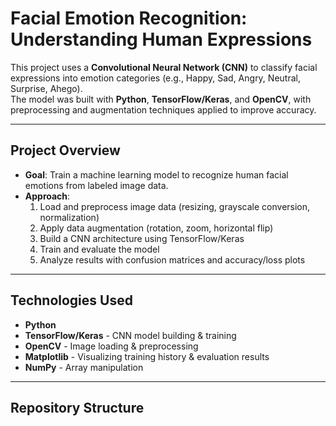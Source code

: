 # Facial Emotion Recognition: Understanding Human Expressions

This project uses a **Convolutional Neural Network (CNN)** to classify facial expressions into emotion categories (e.g., Happy, Sad, Angry, Neutral, Surprise, Ahego).  
The model was built with **Python**, **TensorFlow/Keras**, and **OpenCV**, with preprocessing and augmentation techniques applied to improve accuracy.

---

## Project Overview
- **Goal**: Train a machine learning model to recognize human facial emotions from labeled image data.
- **Approach**:
  1. Load and preprocess image data (resizing, grayscale conversion, normalization)
  2. Apply data augmentation (rotation, zoom, horizontal flip)
  3. Build a CNN architecture using TensorFlow/Keras
  4. Train and evaluate the model
  5. Analyze results with confusion matrices and accuracy/loss plots

---

## Technologies Used
- **Python**
- **TensorFlow/Keras** - CNN model building & training
- **OpenCV** - Image loading & preprocessing
- **Matplotlib** - Visualizing training history & evaluation results
- **NumPy** - Array manipulation

---

## Repository Structure
